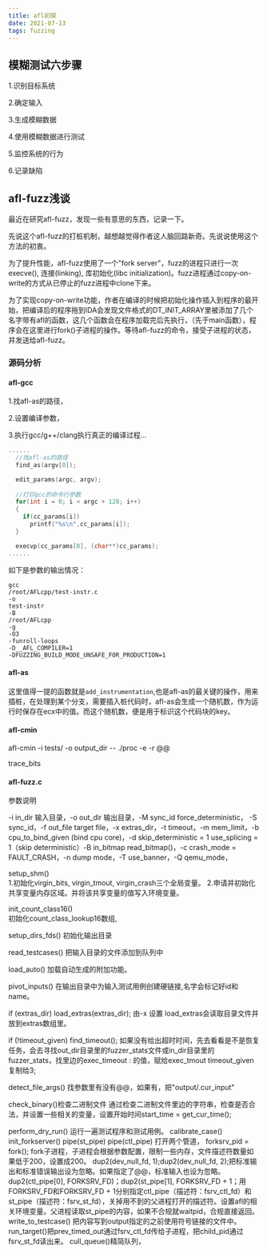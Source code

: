```yaml
---
title: afl初探
date: 2021-07-13
tags: fuzzing
---
```


## 模糊测试六步骤

1.识别目标系统

2.确定输入

3.生成模糊数据

4.使用模糊数据进行测试

5.监控系统的行为

6.记录缺陷

## afl-fuzz浅谈

最近在研究afl-fuzz，发现一些有意思的东西，记录一下。

先说这个afl-fuzz的打桩机制，越想越觉得作者这人脑回路新奇。先说说使用这个方法的初衷。

为了提升性能，afl-fuzz使用了一个"fork server"，fuzz的进程只进行一次execve(), 连接(linking), 库初始化(libc initialization)。fuzz进程通过copy-on-write的方式从已停止的fuzz进程中clone下来。

为了实现copy-on-write功能，作者在编译的时候把初始化操作插入到程序的最开始，把编译后的程序拖到IDA会发现文件格式的DT_INIT_ARRAY里被添加了几个名字带有afl的函数，这几个函数会在程序加载完后先执行，（先于main函数），程序会在这里进行fork()子进程的操作。等待afl-fuzz的命令，接受子进程的状态，并发送给afl-fuzz。

### 源码分析

#### afl-gcc

1.找afl-as的路径，

2.设置编译参数，

3.执行gcc/g++/clang执行真正的编译过程...

```c
......
  //找afl-as的路径
  find_as(argv[0]);

  edit_params(argc, argv);
  
  //打印gcc的命令行参数
  for(int i = 0; i < argc + 128; i++)
  {
    if(cc_params[i])
      printf("%s\n",cc_params[i]);
  }

  execvp(cc_params[0], (char**)cc_params);
......
```

如下是参数的输出情况：

```shell
gcc
/root/AFLcpp/test-instr.c
-o
test-instr
-B
/root/AFLcpp
-g
-O3
-funroll-loops
-D__AFL_COMPILER=1
-DFUZZING_BUILD_MODE_UNSAFE_FOR_PRODUCTION=1
```

#### afl-as

这里值得一提的函数就是`add_instrumentation`,也是afl-as的最关键的操作，用来插桩，在处理到某个分支，需要插入桩代码时，afl-as会生成一个随机数，作为运行时保存在ecx中的值。而这个随机数，便是用于标识这个代码块的key。

#### afl-cmin

afl-cmin -i tests/ -o output_dir -- ./proc -e -r @@

trace_bits

#### afl-fuzz.c

参数说明

-i in_dir 输入目录，-o out_dir 输出目录，-M sync_id force_deterministic， -S sync_id，-f out_file target file，-x extras_dir，-t timeout，-m mem_limit，-b cpu_to_bind_given (bind cpu core)，-d skip_deterministic = 1 use_splicing = 1（skip deterministic）-B in_bitmap read_bitmap()，-c crash_mode = FAULT_CRASH，-n dump mode，-T use_banner，-Q qemu_mode，

setup_shm()  
1.初始化virgin_bits, virgin_tmout, virgin_crash三个全局变量。
2.申请并初始化共享变量内存区域。并将该共享变量的值写入环境变量。

init_count_class16()  
初始化count_class_lookup16数组,

setup_dirs_fds()
初始化输出目录

read_testcases()
把输入目录的文件添加到队列中

load_auto()
加载自动生成的附加功能。

pivot_inputs()
在输出目录中为输入测试用例创建硬链接,名字会标记好id和name。

if (extras_dir) load_extras(extras_dir);  由-x 设置
load_extras会读取目录文件并放到extras数组里。

if (!timeout_given) find_timeout();
如果没有给出超时时间，先去看看是不是恢复任务，会去寻找out_dir目录里的fuzzer_stats文件或in_dir目录里的fuzzer_stats，找里边的exec_timeout      : 的值，赋给exec_tmout timeout_given复制给3;

detect_file_args() 找参数里有没有@@，如果有，把"output/.cur_input"

check_binary()检查二进制文件
通过检查二进制文件里边的字符串，检查是否合法，并设置一些相关的变量，设置开始时间start_time = get_cur_time();

perform_dry_run()
运行一遍测试程序和测试用例。
  calibrate_case()
    init_forkserver()
      pipe(st_pipe)
      pipe(ctl_pipe)
    打开两个管道，
      forksrv_pid = fork();
    fork子进程，子进程会根据参数配置，限制一些内存，文件描述符数量如果低于200，设置成200。  dup2(dev_null_fd, 1);dup2(dev_null_fd, 2);把标准输出和标准错误输出设为忽略。如果指定了@@，标准输入也设为忽略。dup2(ctl_pipe[0], FORKSRV_FD)；dup2(st_pipe[1], FORKSRV_FD + 1；用FORKSRV_FD和FORKSRV_FD + 1分别指定ctl_pipe（描述符：fsrv_ctl_fd）和st_pipe（描述符：fsrv_st_fd），关掉用不到的父进程打开的描述符。设置afl的相关环境变量。父进程读取st_pipe的内容，如果不合规就waitpid，合规直接返回。
    write_to_testcase() 把内容写到output指定的之前使用符号链接的文件中。
    run_target()把prev_timed_out通过fsrv_ctl_fd传给子进程，把child_pid通过fsrv_st_fd读出来。
cull_queue()精简队列，

